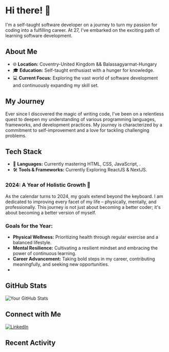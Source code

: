 # Hi there! 👋

I'm a self-taught software developer on a journey to turn my passion for coding into a fulfilling career. At 27, I've embarked on the exciting path of learning software development.

## About Me
- 🌐 **Location:** Coventry-United Kingdom && Balassagyarmat-Hungary
- 🎓 **Education:** Self-taught enthusiast with a hunger for knowledge.
- 💻 **Current Focus:** Exploring the vast world of software development and continuously expanding my skill set.

## My Journey
Ever since I discovered the magic of writing code, I've been on a relentless quest to deepen my understanding of various programming languages, frameworks, and development practices. My journey is characterized by a commitment to self-improvement and a love for tackling challenging problems.

## Tech Stack
- 🚀 **Languages:** Currently mastering HTML, CSS, JavaScript, .
- 🛠️ **Tools & Frameworks:** Currently Exploring ReactJS & NextJS.

### 2024: A Year of Holistic Growth 🌱

As the calendar turns to 2024, my goals extend beyond the keyboard. I am dedicated to improving every facet of my life – physically, mentally, and professionally. This journey is not just about becoming a better coder; it's about becoming a better version of myself.

### Goals for the Year:
- **Physical Wellness:** Prioritizing health through regular exercise and a balanced lifestyle.
- **Mental Resilience:** Cultivating a resilient mindset and embracing the power of continuous learning.
- **Career Advancement:** Taking bold steps in my career, contributing meaningfully, and seeking new opportunities.
- 
## GitHub Stats
![Your GitHub Stats](https://github-readme-stats.vercel.app/api?username=kieranp-96&show_icons=true&count_private=true&show,prs)

## Connect with Me
[![LinkedIn](https://img.shields.io/badge/LinkedIn-Connect-blue)](https://www.linkedin.com/in/kieran-paget-484192188/)

## Recent Activity




